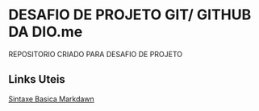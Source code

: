 # DESAFIO DE PROJETO GIT/ GITHUB DA DIO.me
REPOSITORIO CRIADO PARA DESAFIO DE PROJETO

## Links Uteis

[Sintaxe Basica Markdawn](https://www.markdownguide.org/getting-started/)





